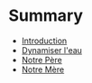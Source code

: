 # Summary

* [Introduction](README.md)
* [Dynamiser l'eau](dynamiser-leau.md)
* [Notre Père](notre-pere.md)
* [Notre Mère](notre-mere.md)

